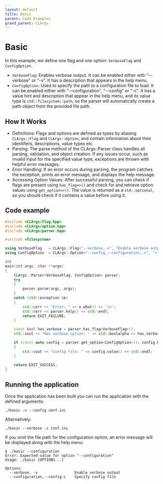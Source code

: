 ```yaml
---
layout: default
title: Basic
parent: Code Examples
grand_parent: CLArgs
---
```


# Basic

In this example, we define one flag and one option: `VerboseFlag` and `ConfigOption`.

- `VerboseFlag`: Enables verbose output. It can be enabled either with "--verbose" or "-v". It has a description that appears in the help menu.
- `ConfigOption`: Used to specify the path to a configuration file to load. It can be enabled either with "--configuration", "--config" or "-c". 
  It has a value hint and description that appear in the help menu, and its value type is `std::filesystem::path`, so the parser will 
  automatically create a path object from the provided file path.

## How It Works

- Definitions: Flags and options are defined as types by aliasing `CLArgs::Flag` and `CLArgs::Option`, and contain information about their identifiers, descriptions, value types etc.
- Parsing: The parse method of the CLArgs::Parser class handles all parsing, validation, and object creation. 
  If any issues occur, such as invalid input for the specified value type, exceptions are thrown with helpful error messages.
- Error Handling: If an error occurs during parsing, the program catches the exception, prints an error message, and displays the help message.
- Accessing Option Values: After successful parsing, you can check if flags are present using `has_flag<>()` 
  and check for and retrieve option values using `get_option<>()`. The value is returned as a `std::optional`, so you should check if it contains a value before using it.

## Code example

```cpp
#include <CLArgs/flag.hpp>
#include <CLArgs/option.hpp>
#include <CLArgs/parser.hpp>

#include <filesystem>

using VerboseFlag   = CLArgs::Flag<"--verbose,-v", "Enable verbose output">;
using ConfigOption  = CLArgs::Option<"--config,--configuration,-c", "<filepath>", "Specify config file", std::filesystem::path>;

int
main(int argc, char **argv)
{
    CLArgs::Parser<VerboseFlag, ConfigOption> parser;
    try
    {
        parser.parse(argc, argv);
    }
    catch (std::exception &e)
    {
        std::cerr << "Error: " << e.what() << '\n';
        std::cerr << parser.help() << std::endl;
        return EXIT_FAILURE;
    }

    const bool has_verbose = parser.has_flag<VerboseFlag>();
    std::cout << "Has verbose option: " << std::boolalpha << has_verbose << "\n";

    if (const auto config = parser.get_option<ConfigOption>(); config.has_value())
    {
        std::cout << "Config file: " << config.value() << std::endl;
    }

    return EXIT_SUCCESS;
}
```

## Running the application

Once the application has been built you can run the application with the defined arguments:
```
./basic -v --config conf.ini
```
Alternatively:
```
./basic --verbose -c conf.ini
```
If you omit the file path for the configuration option, an error message will be displayed along with the help menu:
```
$ ./basic --configuration
Error: Expected value for option "--configuration"
Usage: ./basic [OPTIONS...]

Options:
  --verbose, -v                 Enable verbose output
  --configuration,--config-c    Specify config file
```
